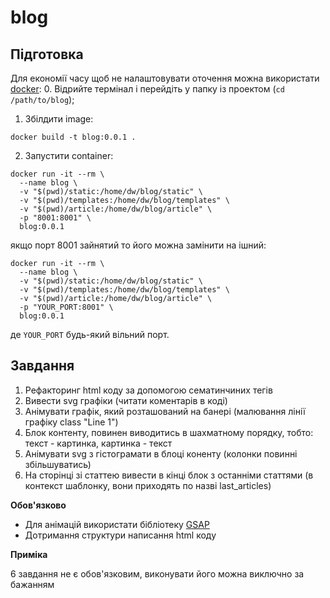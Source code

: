 # blog

## Підготовка

Для економії часу щоб не налаштовувати оточення можна використати [docker](https://docs.docker.com/desktop/install/mac-install/): 0. Відрийте термінал і перейдіть у папку із проектом (`cd /path/to/blog`);

1. Збілдити image:

```
docker build -t blog:0.0.1 .
```

2. Запустити container:

```
docker run -it --rm \
  --name blog \
  -v "$(pwd)/static:/home/dw/blog/static" \
  -v "$(pwd)/templates:/home/dw/blog/templates" \
  -v "$(pwd)/article:/home/dw/blog/article" \
  -p "8001:8001" \
  blog:0.0.1
```

якщо порт 8001 зайнятий то його можна замінити на ішний:

```
docker run -it --rm \
  --name blog \
  -v "$(pwd)/static:/home/dw/blog/static" \
  -v "$(pwd)/templates:/home/dw/blog/templates" \
  -v "$(pwd)/article:/home/dw/blog/article" \
  -p "YOUR_PORT:8001" \
  blog:0.0.1
```

де `YOUR_PORT` будь-який вільний порт.

## Завдання

1. Рефакторинг html коду за допомогою сематинчиних тегів
2. Вивести svg графіки (читати коментарів в коді)
3. Анімувати графік, який розташований на банері (малювання лінії графіку class "Line 1")
4. Блок контенту, повинен виводитись в шахматному порядку, тобто: текст - картинка, картинка - текст
5. Анімувати svg з гістограмати в блоці коненту (колонки повинні збільшуватись)
6. На сторінці зі статтею вивести в кінці блок з останніми статтями (в контекст шаблонку, вони приходять по назві last_articles)

**Обов'язково**

- Для анімацій використати бібліотеку [GSAP](https://greensock.com/gsap/)
- Дотримання структури написання html коду

**Приміка**

6 завдання не є обов'язковим, виконувати його можна виключно за бажанням
